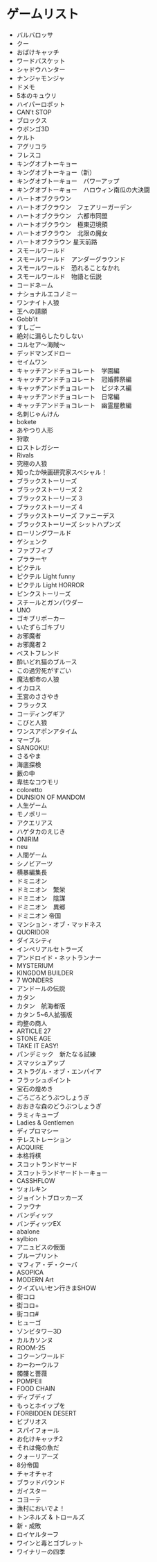 # ゲームリスト

* バルバロッサ
* クー
* おばけキャッチ
* ワードバスケット
* シャドウハンター
* ナンジャモンジャ
* ドメモ
* 5本のキュウリ
* ハイパーロボット
* CAN't STOP
* ブロックス
* ウボンゴ3D
* ケルト
* アグリコラ
* フレスコ
* キングオブトーキョー
* キングオブトーキョー（新）
* キングオブトーキョー　パワーアップ
* キングオブトーキョー　ハロウィン南瓜の大決闘
* ハートオブクラウン
* ハートオブクラウン　フェアリーガーデン
* ハートオブクラウン　六都市同盟
* ハートオブクラウン　極東辺境領
* ハートオブクラウン　北限の魔女
* ハートオブクラウン 星天前路
* スモールワールド
* スモールワールド　アンダーグラウンド
* スモールワールド　恐れることなかれ
* スモールワールド　物語と伝説
* コードネーム
* ナショナルエコノミー
* ワンナイト人狼
* 王への請願
* Gobb'it
* すしごー
* 絶対に漏らしたりしない
* コルセア〜海賊〜
* デッドマンズドロー
* セイムワン
* キャッチアンドチョコレート　学園編
* キャッチアンドチョコレート　冠婚葬祭編
* キャッチアンドチョコレート　ビジネス編
* キャッチアンドチョコレート　日常編
* キャッチアンドチョコレート　幽霊屋敷編
* 名刺じゃんけん
* bokete
* あやつり人形
* 狩歌
* ロストレガシー
* Rivals
* 究極の人狼
* 知ったか映画研究家スペシャル！
* ブラックストーリーズ
* ブラックストーリーズ 2
* ブラックストーリーズ 3
* ブラックストーリーズ 4
* ブラックストーリーズ ファニーデス
* ブラックストーリーズ シットハプンズ
* ローリングワールド
* ゲシェンク
* ファブフィブ
* プララーヤ
* ピクテル
* ピクテル Light funny
* ピクテル Light HORROR
* ピンクストーリーズ
* スチールとガンパウダー
* UNO
* ゴキブリポーカー
* いたずらゴキブリ
* お邪魔者
* お邪魔者２
* ベストフレンド
* 酔いどれ猫のブルース
* この過労死がすごい
* 魔法都市の人狼
* イカロス
* 王宮のささやき
* フラックス
* コーディングギア
* こびと人狼
* ワンスアポンアタイム
* マーブル
* SANGOKU!
* さるやま
* 海底探検
* 藪の中
* 卑怯なコウモリ
* coloretto
* DUNSION OF MANDOM
* 人生ゲーム
* モノポリー
* アクエリアス
* ハゲタカのえじき
* ONIRIM
* neu
* 人間ゲーム
* シノビアーツ
* 横暴編集長
* ドミニオン
* ドミニオン　繁栄
* ドミニオン　陰謀
* ドミニオン　異郷
* ドミニオン 帝国
* マンション・オブ・マッドネス
* QUORIDOR
* ダイスシティ
* インペリアルセトラーズ
* アンドロイド・ネットランナー
* MYSTERIUM
* KINGDOM BUILDER
* 7 WONDERS
* アンドールの伝説
* カタン
* カタン　航海者版
* カタン 5~6人拡張版
* 均整の商人
* ARTICLE 27
* STONE AGE
* TAKE IT EASY!
* パンデミック　新たなる試練
* スマッシュアップ
* ストラグル・オブ・エンパイア
* フラッシュポイント
* 宝石の煌めき
* ごろごろどうぶつしょうぎ
* おおきな森のどうぶつしょうぎ
* ラミィキューブ
* Ladies & Gentlemen
* ディプロマシー
* テレストレーション
* ACQUIRE
* 本格将棋
* スコットランドヤード
* スコットランドヤードトーキョー
* CASSHFLOW
* ツォルキン
* ジョイントブロッカーズ
* ファウナ
* バンディッツ
* バンディッツEX
* abalone
* sylbion
* アニュビスの仮面
* ブループリント
* マフィア・デ・クーバ
* ASOPICA
* MODERN Art
* クイズいいセン行きまSHOW
* 街コロ
* 街コロ+
* 街コロ#
* ヒューゴ
* ゾンビタワー3D
* カルカソンヌ
* ROOM-25
* コクーンワールド
* わーわーウルフ
* 髑髏と薔薇
* POMPEII
* FOOD CHAIN
* ディブディブ
* もっとホイップを
* FORBIDDEN DESERT
* ビブリオス
* スパイフォール
* お化けキャッチ2
* それは俺の魚だ
* クォーリアーズ
* 8分帝国
* チャオチャオ
* ブラッドバウンド
* ガイスター
* コヨーテ
* 漁村においでよ！
* トンネルズ & トロールズ
* 新・成敗
* ロイヤルターフ
* ワインと毒とゴブレット
* ワイナリーの四季
